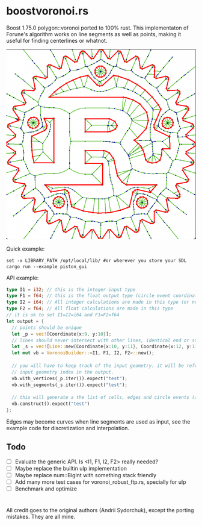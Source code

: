 # boostvoronoi.rs
Boost 1.75.0 polygon::voronoi ported to 100% rust.
This implementaton of Forune's algorithm works on line segments as well as points, making it useful for finding centerlines or whatnot.

![Rusty voronoi](img.png)

Quick example:
```fish
set -x LIBRARY_PATH /opt/local/lib/ #or wherever you store your SDL
cargo run --example piston_gui
```

API example:
```rust
type I1 = i32; // this is the integer input type
type F1 = f64; // this is the float output type (circle event coordinates)
type I2 = i64; // All integer calculations are made in this type (or num::BigInt when needed)
type F2 = f64; // All float calculations are made in this type
// it is ok to set I1=I2=i64 and F1=F2=f64
let output = {
  // points should be unique
  let _p = vec![Coordinate{x:9, y:10}];
  // lines should never intersect with other lines, identical end or start points is ok.
  let _s = vec![Line::new(Coordinate{x:10, y:11}, Coordinate{x:12, y:13})];
  let mut vb = VoronoiBuilder::<I1, F1, I2, F2>::new();
  
  // you will have to keep track of the input geometry. it will be referenced as 
  // input geometry index in the output. 
  vb.with_vertices(_p.iter()).expect("test");
  vb.with_segments(_s.iter()).expect("test");

  // this will generate a the list of cells, edges and circle events (aka vertices)
  vb.construct().expect("test")
};

```
Edges may become curves when line segments are used as input, see the example code for discretization and interpolation. 

## Todo
- [ ] Evaluate the generic API. Is <I1, F1, I2, F2> really needed?
- [ ] Maybe replace the builtin ulp implementation
- [ ] Maybe replace num::BigInt with something stack friendly
- [ ] Add many more test cases for voronoi_robust_ftp.rs, specially for ulp
- [ ] Benchmark and optimize

#

All credit goes to the original authors (Andrii Sydorchuk), except the porting mistakes. They are all mine.

